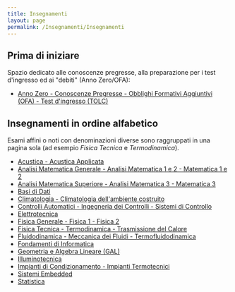 ```yaml
---
title: Insegnamenti
layout: page
permalink: /Insegnamenti/Insegnamenti
---
```


## Prima di iniziare

Spazio dedicato alle conoscenze pregresse, alla preparazione per i test d'ingresso ed ai "debiti" (Anno Zero/OFA):

* [Anno Zero - Conoscenze Pregresse - Obblighi Formativi Aggiuntivi (OFA) - Test d'ingresso (TOLC)](./AnnoZero)

## Insegnamenti in ordine alfabetico

Esami affini o noti con denominazioni diverse sono raggruppati in una pagina sola (ad esempio _Fisica Tecnica_ e _Termodinamica_).

* [Acustica - Acustica Applicata](./Acustica)
* [Analisi Matematica Generale - Analisi Matematica 1 e 2 - Matematica 1 e 2](./AnalisiMatematica)
* [Analisi Matematica Superiore - Analisi Matematica 3 - Matematica 3](./AnalisiSuperiore)
* [Basi di Dati](./BasiDati)
* [Climatologia - Climatologia dell'ambiente costruito](./Climatologia)
* [Controlli Automatici - Ingegneria dei Controlli - Sistemi di Controllo](./ControlliAutomatici)
* [Elettrotecnica](./Elettrotecnica)
* [Fisica Generale - Fisica 1 - Fisica 2](./FisicaGenerale)
* [Fisica Tecnica - Termodinamica - Trasmissione del Calore](./FisicaTecnica)
* [Fluidodinamica - Meccanica dei Fluidi - Termofluidodinamica](./Fluidodinamica)
* [Fondamenti di Informatica](./FondamentiInformatica)
* [Geometria e Algebra Lineare (GAL)](./GeometriaAlgebraLineare)
* [Illuminotecnica](./Illuminotecnica)
* [Impianti di Condizionamento - Impianti Termotecnici](./ImpiantiCondizionamento)
* [Sistemi Embedded](./SistemiEmbedded)
* [Statistica](./Statistica)
